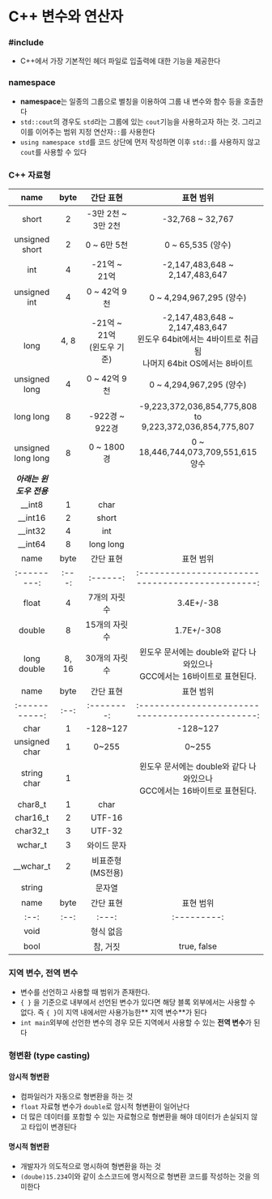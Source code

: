 # C++ 변수와 연산자

### \#include <iostream>
- C++에서 가장 기본적인 헤더 파일로 입출력에 대한 기능을 제공한다

### namespace
- **namespace**는 일종의 그룹으로 별칭을 이용하여 그룹 내 변수와 함수 등을 호출한다
- `std::cout`의 경우도 `std`라는 그룹에 있는 `cout`기능을 사용하고자 하는 것. 그리고 이를 이어주는 범위 지정 연산자`::`를 사용한다
- `using namespace std`를 코드 상단에 먼저 작성하면 이후 `std::`를 사용하지 않고 `cout`를 사용할 수 있다

### C++ 자료형
|        name        | byte |         간단 표현          |                                      표현 범위                                       |
| :----------------: | :--: | :--------------------: | :------------------------------------------------------------------------------: |
|       short        |  2   |     -3만 2천 ~ 3만 2천     |                                 -32,768 ~ 32,767                                 |
|   unsigned short   |  2   |       0 ~ 6만 5천        |                                 0 ~ 65,535 (양수)                                  |
|        int         |  4   |       -21억 ~ 21억       |                          -2,147,483,648 ~ 2,147,483,647                          |
|    unsigned int    |  4   |       0 ~ 42억 9천       |                              0 ~ 4,294,967,295 (양수)                              |
|      <br>long      | 4, 8 | -21억 ~ 21억<br>(윈도우 기준) | -2,147,483,648 ~ 2,147,483,647<br>윈도우 64bit에서는 4바이트로 취급됨<br>나머지 64bit OS에서는 8바이트 |
|   unsigned long    |  4   |       0 ~ 42억 9천       |                              0 ~ 4,294,967,295 (양수)                              |
|     long long      |  8   |    <br>-922경 ~ 922경    |         -9,223,372,036,854,775,808 <br>to<br> 9,223,372,036,854,775,807          |
| unsigned long long |  8   |       0 ~ 1800경        |                       0 ~ 18,446,744,073,709,551,615<br>양수                       |
|  ***아래는 윈도우 전용***  |      |                        |                                                                                  |
|      \__int8       |  1   |          char          |                                                                                  |
|      \__int16      |  2   |         short          |                                                                                  |
|      \__int32      |  4   |          int           |                                                                                  |
|      \__int64      |  8   |       long long        |                                                                                  |
|    name     | byte  |  간단 표현   |                      표현 범위                       |
| :---------: | :---: | :------: | :----------------------------------------------: |
|    float    |   4   | 7개의 자릿수  |                    3.4E+/-38                     |
|   double    |   8   | 15개의 자릿수 |                    1.7E+/-308                    |
| long double | 8, 16 | 30개의 자릿수 | 윈도우 문서에는 double와 같다 나와있으나<br>GCC에서는 16바이트로 표현된다. |
|     name      | byte |   간단 표현    |                      표현 범위                       |
| :-----------: | :--: | :--------: | :----------------------------------------------: |
|     char      |  1   |  -128~127  |                     -128~127                     |
| unsigned char |  1   |   0~255    |                      0~255                       |
|  string char  |  1   |            | 윈도우 문서에는 double와 같다 나와있으나<br>GCC에서는 16바이트로 표현된다. |
|    char8_t    |  1   |    char    |                                                  |
|   char16_t    |  2   |   UTF-16   |                                                  |
|   char32_t    |  3   |   UTF-32   |                                                  |
|    wchar_t    |  3   |   와이드 문자   |                                                  |
|   __wchar_t   |  2   | 비표준형(MS전용) |                                                  |
|    string     |      |    문자열     |                                                  |
| name | byte | 간단 표현 |    표현 범위    |
| :--: | :--: | :---: | :---------: |
| void |      | 형식 없음 |             |
| bool |      | 참, 거짓 | true, false | 


### 지역 변수, 전역 변수
- 변수를 선언하고 사용할 때 범위가 존재한다. 
- `{ }` 을 기준으로 내부에서 선언된 변수가 있다면 해당 블록 외부에서는 사용할 수 없다. 즉 `{ }`이 지역 내에서만 사용가능한** 지역 변수**가 된다
- `int main`외부에 선언한 변수의 경우 모든 지역에서 사용할 수 있는 **전역 변수**가 된다

### 형변환 (type casting)
#### 암시적 형변환
- 컴파일러가 자동으로 형변환을 하는 것
- `float` 자료형 변수가 `double`로 암시적 형변환이 일어난다
- 더 많은 데이터를 포함할 수 있는 자료형으로 형변환을 해야 데이터가 손실되지 않고 타입이 변경된다
#### 명시적 혐변환
- 개발자가 의도적으로 명시하여 형변환을 하는 것
- `(doube)15.234`이와 같이 소스코드에 명시적으로 형변환 코드를 작성하는 것을 의미한다